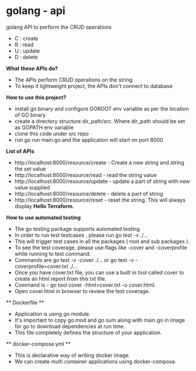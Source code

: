 # golang - api

golang API to perform the CRUD operations

- C : create
- R : read
- U : update
- D : delete

<b> What these APIs do? </b>
- The APIs perform CRUD operations on the string
- To keep it lightweight project, the APIs don't connect to database 

<b> How to use this project? </b>
- install go binary and configure GOROOT env variable as per the location of GO binary
- create a directory structure dir_path/src. Where dir_path should be set as GOPATH env variable
- clone this code under src repo
- run go run main.go and the application will start on port 8000

<b> List of APIs </b>
- http://localhost:8000/resource/create - Create a new string and string the set value
- http://localhost:8000/resource/read - read the string value
- http://localhost:8000/resource/update - update a part of string with new value supplied
- http://localhost:8000/resource/delete - delete a part of string
- http://localhost:8000/resource/reset - reset the string. This will always display **Hello Terraform**.

<b> How to use automated testing </b>
- The go testing package supports automated testing.
- In order to run test testcases , please run go test -v ./... 
- This will trigger test cases in all the packages ( root and sub packages ).
- To see the test coverage, please use flags like -cover and -coverprofile while running to test command.
- Commands are go test -v -cover ./... or go test -v -coverprofile=cover.txt ./...
- Once you have cover.txt file, you can use a built in tool called cover to create an html report from this txt file.
- Command is - go tool cover -html=cover.txt -o cover.html.
- Open cover.html in browser to review the test coverage.

** Dockerfile **
- Application is using go module.
- It's important to copy go.mod and go.sum along with main.go in image for go to download dependencies at run time.
- This file completely defines the structure of your application.

** docker-compose.yml **
- This is declarative way of writing docker image.
- We can create multi container applications using docker-compose.
